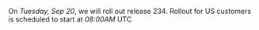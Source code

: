 On *Tuesday, Sep 20*, we will roll out release 234.
Rollout for US customers is scheduled to start at *08:00AM* UTC
